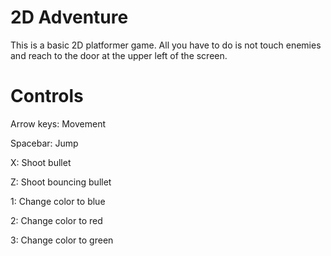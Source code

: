 # 2D Adventure

This is a basic 2D platformer game. All you have to do is not touch enemies and reach to the door at the upper left of the screen.

# Controls

Arrow keys: Movement

Spacebar: Jump

X: Shoot bullet

Z: Shoot bouncing bullet

1: Change color to blue

2: Change color to red

3: Change color to green
